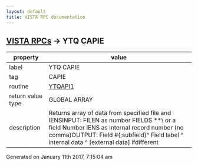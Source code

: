 ```yaml
---
layout: default
title: VISTA RPC documentation
---
```




## [VISTA RPCs](TableOfContent.md) &#8594; YTQ CAPIE 

 property | value 
--- | --- 
 label | YTQ CAPIE
 tag | CAPIE
 routine | [YTQAPI1](http://code.osehra.org/dox/Routine_YTQAPI1_source.html)
 return value type | GLOBAL ARRAY
 description | Returns array of data from specified file and IENSINPUT: FILEN as number       FIELDS \**\ or a field Number       IENS as internal record number (no comma)OUTPUT: Field #(;subfield)^ Field label ^ internal data ^ [external data] ifdifferent




 Generated on January 11th 2017, 7:15:04 am